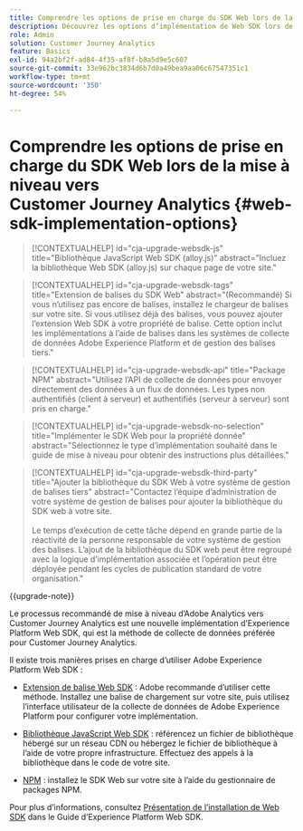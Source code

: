 ```yaml
---
title: Comprendre les options de prise en charge du SDK Web lors de la mise à niveau vers Customer Journey Analytics
description: Découvrez les options d’implémentation de Web SDK lors de la mise à niveau vers Customer Journey Analytics
role: Admin
solution: Customer Journey Analytics
feature: Basics
exl-id: 94a2bf2f-ad84-4f35-af8f-b8a5d9e5c607
source-git-commit: 33e962bc3834d6b7d0a49bea9aa06c67547351c1
workflow-type: tm+mt
source-wordcount: '350'
ht-degree: 54%

---
```


# Comprendre les options de prise en charge du SDK Web lors de la mise à niveau vers Customer Journey Analytics {#web-sdk-implementation-options}

<!-- markdownlint-disable MD034 -->

>[!CONTEXTUALHELP]
>id="cja-upgrade-websdk-js"
>title="Bibliothèque JavaScript Web SDK (alloy.js)"
>abstract="Incluez la bibliothèque Web SDK (alloy.js) sur chaque page de votre site."

<!-- markdownlint-enable MD034 -->

<!-- markdownlint-disable MD034 -->

>[!CONTEXTUALHELP]
>id="cja-upgrade-websdk-tags"
>title="Extension de balises du SDK Web"
>abstract="(Recommandé) Si vous n’utilisez pas encore de balises, installez le chargeur de balises sur votre site. Si vous utilisez déjà des balises, vous pouvez ajouter l’extension Web SDK à votre propriété de balise. Cette option inclut les implémentations à l’aide de balises dans les systèmes de collecte de données Adobe Experience Platform et de gestion des balises tiers."

<!-- markdownlint-enable MD034 -->

<!-- markdownlint-disable MD034 -->

>[!CONTEXTUALHELP]
>id="cja-upgrade-websdk-api"
>title="Package NPM"
>abstract="Utilisez l’API de collecte de données pour envoyer directement des données à un flux de données. Les types non authentifiés (client à serveur) et authentifiés (serveur à serveur) sont pris en charge."

<!-- markdownlint-enable MD034 -->

<!-- markdownlint-disable MD034 -->

>[!CONTEXTUALHELP]
>id="cja-upgrade-websdk-no-selection"
>title="Implémenter le SDK Web pour la propriété donnée"
>abstract="Sélectionnez le type d’implémentation souhaité dans le guide de mise à niveau pour obtenir des instructions plus détaillées."

<!-- markdownlint-enable MD034 -->

<!-- markdownlint-disable MD034 -->

>[!CONTEXTUALHELP]
>id="cja-upgrade-websdk-third-party"
>title="Ajouter la bibliothèque du SDK Web à votre système de gestion de balises tiers"
>abstract="Contactez l’équipe d’administration de votre système de gestion de balises pour ajouter la bibliothèque du SDK web à votre site.<br><br>Le temps d’exécution de cette tâche dépend en grande partie de la réactivité de la personne responsable de votre système de gestion des balises. L’ajout de la bibliothèque du SDK web peut être regroupé avec la logique d’implémentation associée et l’opération peut être déployée pendant les cycles de publication standard de votre organisation."

<!-- markdownlint-enable MD034 -->

{{upgrade-note}}

Le processus recommandé de mise à niveau d’Adobe Analytics vers Customer Journey Analytics est une nouvelle implémentation d’Experience Platform Web SDK, qui est la méthode de collecte de données préférée pour Customer Journey Analytics.

Il existe trois manières prises en charge d’utiliser Adobe Experience Platform Web SDK :

* [Extension de balise Web SDK](https://experienceleague.adobe.com/en/docs/experience-platform/web-sdk/install/extension) : Adobe recommande d’utiliser cette méthode. Installez une balise de chargement sur votre site, puis utilisez l’interface utilisateur de la collecte de données de Adobe Experience Platform pour configurer votre implémentation.

* [Bibliothèque JavaScript Web SDK](https://experienceleague.adobe.com/en/docs/experience-platform/web-sdk/install/library) : référencez un fichier de bibliothèque hébergé sur un réseau CDN ou hébergez le fichier de bibliothèque à l’aide de votre propre infrastructure. Effectuez des appels à la bibliothèque dans le code de votre site.

* [NPM](https://experienceleague.adobe.com/en/docs/experience-platform/web-sdk/install/npm) : installez le SDK Web sur votre site à l’aide du gestionnaire de packages NPM.

Pour plus d’informations, consultez [Présentation de l’installation de Web SDK](https://experienceleague.adobe.com/en/docs/experience-platform/web-sdk/install/overview) dans le Guide d’Experience Platform Web SDK.
